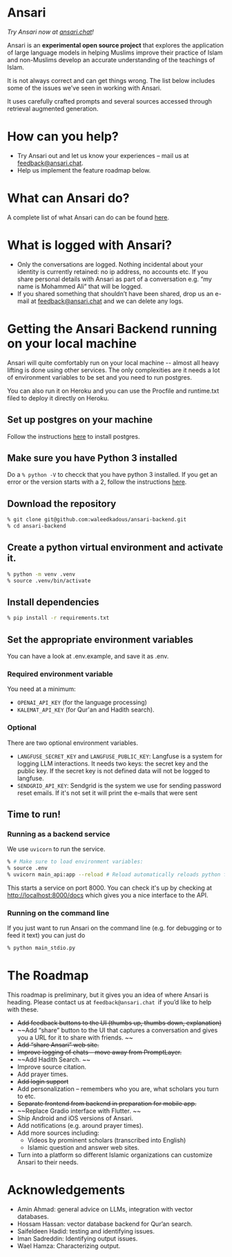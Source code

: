 # Ansari

_Try Ansari now at [ansari.chat](https://ansari.chat)!_  

Ansari is an **experimental open source project** that explores the application of large language models in helping Muslims improve their practice of Islam and non-Muslims develop an accurate understanding of the teachings of Islam. 

It is not always correct and can get things wrong.  The list below includes some of the issues we’ve seen in working with Ansari. 

It uses carefully crafted prompts and several sources accessed through retrieval augmented generation. 

# How can you help? 


* Try Ansari out and let us know your experiences – mail us at feedback@ansari.chat. 
* Help us implement the feature roadmap below. 

# What can Ansari do? 

A complete list of what Ansari can do can be found [here](https://ansari.chat/docs/capabilities/).

# What is logged with Ansari?

* Only the conversations are logged. Nothing incidental about your identity is currently retained: no ip address, no  accounts etc. If you share personal details with Ansari as part of a conversation e.g. “my name is Mohammed Ali” that will be logged. 
* If you shared something that shouldn’t have been shared, drop us an e-mail at feedback@ansari.chat and we can delete any logs. 

# Getting the Ansari Backend running on your local machine 

Ansari will quite comfortably run on your local machine -- almost all heavy lifting is done using other services. The only complexities are it needs a lot of environment variables to be set and you need to run postgres. 

You can also run it on Heroku and you can use the Procfile and runtime.txt filed to deploy it directly on Heroku. 

## Set up postgres on your machine 

Follow the instructions [here](https://devcenter.heroku.com/articles/local-setup-heroku-postgres) to install postgres.

## Make sure you have Python 3 installed 

Do a `% python -V` to checck that you have python 3 installed. If you get an error or the version starts with a 2, follow the instructions [here](https://realpython.com/installing-python/). 

## Download the repository 

```bash
% git clone git@github.com:waleedkadous/ansari-backend.git
% cd ansari-backend
```

## Create a python virtual environment and activate it. 

```bash
% python -m venv .venv
% source .venv/bin/activate
```

## Install dependencies

```bash
% pip install -r requirements.txt
```

## Set the appropriate environment variables

You can have a look at .env.example, and save it as .env. 

### Required environment variable

You need at a minimum:
- `OPENAI_API_KEY` (for the language processing) 
- `KALEMAT_API_KEY` (for Qur'an and Hadith search). 

### Optional

There are two optional environment variables. 

- `LANGFUSE_SECRET_KEY` and `LANGFUSE_PUBLIC_KEY`: Langfuse is a system for logging LLM interactions. It needs two keys: the secret key and the public key. If the secret key is not defined data will not be logged to langfuse. 
- `SENDGRID_API_KEY`: Sendgrid is the system we use for sending password reset emails. If it's not set it will print the e-mails that were sent

## Time to run! 

### Running as a backend service 

We use `uvicorn` to run the service. 

```bash
% # Make sure to load environment variables: 
% source .env
% uvicorn main_api:app --reload # Reload automatically reloads python files as you edit. 
```

This starts a service on port 8000. You can check it's up by checking at [http://localhost:8000/docs](http://localhost:8000/docs) which gives you a nice interface to the API. 

### Running on the command line

If you just want to run Ansari on the command line (e.g. for debugging or to feed it text) you can just do 

```bash
% python main_stdio.py
```

# The Roadmap

This roadmap is preliminary, but it gives you an idea of where Ansari is heading. Please contact us at `feedback@ansari.chat `if you’d like to help with these.  



* ~~Add feedback buttons to the UI (thumbs up, thumbs down, explanation)~~
* ~~Add “share” button to the UI that captures a conversation and gives you a URL for it to share with friends. ~~
* ~~Add “share Ansari” web site.~~ 
* ~~Improve logging of chats – move away from PromptLayer.~~
* ~~Add Hadith Search. ~~
* Improve source citation. 
* Add prayer times. 
* ~~Add login support~~
* Add personalization – remembers who you are, what scholars you turn to etc.
* ~~Separate frontend from backend in preparation for mobile app.~~
* ~~Replace Gradio interface with Flutter. ~~
* Ship Android and iOS versions of Ansari. 
* Add notifications (e.g. around prayer times). 
* Add more sources including: 
    * Videos by prominent scholars (transcribed into English)
    * Islamic question and answer web sites. 
* Turn into a platform so different Islamic organizations can customize Ansari to their needs. 


# Acknowledgements



* Amin Ahmad: general advice on LLMs, integration with vector databases. 
* Hossam Hassan: vector database backend for Qur’an search. 
* Saifeldeen Hadid: testing and identifying issues. 
* Iman Sadreddin: Identifying output issues. 
* Wael Hamza: Characterizing output. 

